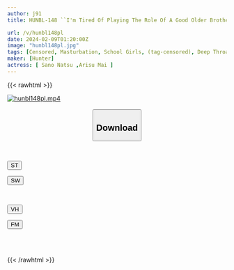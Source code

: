 ```yaml
---
author: j91
title: HUNBL-148 ``I'm Tired Of Playing The Role Of A Good Older Brother...'' I Completely Control My Two Suddenly Formed Stepsisters 24 Hours A Day, 365 Days A Year! He Gives Her A Strong Slap And Thrusts Deep Into Her Throat.

url: /v/hunbl148pl
date: 2024-02-09T01:20:00Z
image: "hunbl148pl.jpg"
tags: [Censored, Masturbation, School Girls, (tag-censored), Deep Throating, Evil	]
maker: [Hunter]
actress: [ Sano Natsu ,Arisu Mai ]
---
```



{{< rawhtml >}}

<div class="video" data-videoid="OPBxzYZzOyUZyLg">
    <a href="javascript:;">
        <img src="/v/hunbl148pl/hunbl148pl.jpg" width="WIDTH" height="HEIGHT" alt="hunbl148pl.mp4" loading="lazy">
    </a>
</div>

<script type="text/javascript" src="https://j91.asia/asset/on-demand-st.js"></script>

<br>
  <link rel="stylesheet" href="https://j91.asia/asset/bs5.css">
  
  <center>
  <button class="btn btn-primary" type="button" data-bs-toggle="collapse" data-bs-target=".multi-collapse" aria-expanded="false" aria-controls="multiCollapseExample1 multiCollapseExample2"><h2>Download</h2></button></center>
</p>
<div class="row">
  <div class="col">
    <div class="collapse multi-collapse" id="multiCollapseExample1">
      <div class="card card-body">
	      	      <br>
<div class="buttons">  
<p><a href="https://streamtape.to/v/OPBxzYZzOyUZyLg" target="_blank"><button class="btn-hover color-3"><i class="fa fa-download"></i> ST</button></a></p>
<p><a href="https://flaswish.com/3i3vf9imrd5r" target="_blank"><button class="btn-hover color-2"><i class="fa fa-download"></i> SW</button></a></p></div>
    </div>
  </div>
</div>
  <div class="col">
    <div class="collapse multi-collapse" id="multiCollapseExample2">
      <div class="card card-body">
	      <br>
<div class="buttons">
<p><a href="https://vidhidepro.com/f/wlc37hcqsa9o" target="_blank"><button class="btn-hover color-9"><i class="fa fa-download"></i> VH</button></a></p>
<p><a href="https://filemoon.sx/d/0w4hi9wlx6pa" target="_blank"><button class="btn-hover color-8"><i class="fa fa-download"></i> FM</button></a></p></div>
<br><br>
      </div>
    </div>
  </div>
</div>

{{< /rawhtml >}}